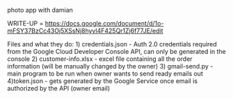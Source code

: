 photo app with damian

WRITE-UP = https://docs.google.com/document/d/1o-mFSY37BzCc43Oj5XSsNj8hyvl4F425Qr1Zj6f77JE/edit

Files and what they do:
    1) credentials.json - Auth 2.0 credentials required from the Google Cloud Developer Console API, can only be generated in the console
    2) customer-info.xlsx - excel file containing all the order information (will be manually changed by the owner)
    3) gmail-send.py - main program to be run when owner wants to send ready emails out
    4)token.json - gets generated by the Google Service once email is authorized by the API (owner email)


